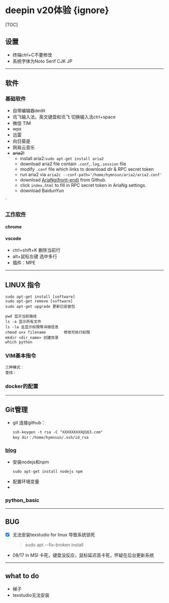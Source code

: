 # deepin v20体验 {ignore}
[TOC]

## 设置
- 终端ctrl+C不要修改
- 系统字体为Noto Serif CJK JP

------
## 软件
### 基础软件
- 自带编辑器dedit
- 讯飞输入法，英文键盘和讯飞 切换输入法ctrl+space
- 微信 TIM
- wps
- 迅雷
- 向日葵是
- 网易云音乐
- ~~aria2!~~
    - install aria2:`sudo apt-get install aria2`
    - download aria2 file contain `.conf`,`.log`,`.session` file
    - modify `.conf` file which links to download dir & RPC secret token
    - run aria2 via `aria2c --conf-path='/home/hymnsun/aria2/aria2.conf'`
    - download [AriaNg(front-end)](https://github.com/mayswind/AriaNg/releases) from Github.
    - click `index.html` to fill in RPC secret token in AriaNg settings.
    - download BaidunYun 

`
### [工作软件](./workware_conf.md)


#### chrome
#### vscode
- ctrl+shift+K 删除当前行
- alt+鼠标左键 选中多行
- 插件：MPE
    


--------

## LINUX 指令
    sudo apt-get install [software]
    sudo apt-get remove [software]
    sudo apt-get upgrade 更新已安装包
        
    pwd 显示当前路径
    ls -a 显示所有文件
    ls -la 且显示权限等详细信息
    chmod u+x filename        修改可执行权限
    mkdir <dir_name> 创建目录
    which python


### VIM基本指令
    三种模式：
    查找：
        

### docker的配置

-------------
## Git管理
- git 连接github：
    ```
    ssh-keygen -t rsa -C "XXXXXXXXX@163.com"
    key dir：/home/hymnsun/.ssh/id_rsa
    ```
### [blog](https://blog.csdn.net/Arisstz/article/details/80708851)
- 安装nodejs和npm
    ```
    sudo apt-get install nodejs npm
    ```
- 配置环境变量
- 


### python_basic

-------
## BUG
- [x] 无法安装texstudio for linux 导致系统锁死
    >  sudo apt --fix-broken install

- 08/17 in MSI 卡死，键盘没反应，鼠标延迟高卡死，怀疑在后台更新系统

------
## what to do
- 梯子
- texstudio无法安装
